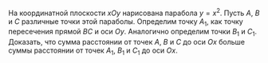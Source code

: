 На координатной плоскости $xOy$ нарисована парабола $y={{x}^{2}}$. Пусть $A$,  $B$ и $C$ различные точки этой параболы. Определим точку ${{A}_{1}}$, как точку пересечения прямой  $BC$ и оси $Oy$. Аналогично определим точки ${{B}_{1}}$ и ${{C}_{1}}$. Доказать, что сумма расстоянии от точек $A$,  $B$ и $C$ до оси $Ox$ больше суммы расстоянии от точек ${{A}_{1}}$, ${{B}_{1}}$ и  ${{C}_{1}}$ до оси $Ox$.